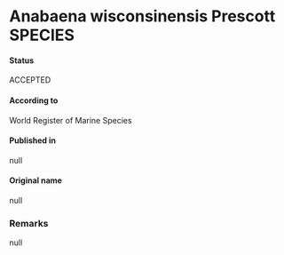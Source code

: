 Anabaena wisconsinensis Prescott SPECIES
=======

#### Status
ACCEPTED

#### According to
World Register of Marine Species

#### Published in
null

#### Original name
null

### Remarks
null